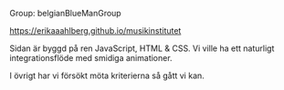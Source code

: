Group: belgianBlueManGroup

https://erikaaahlberg.github.io/musikinstitutet

Sidan är byggd på ren JavaScript, HTML & CSS. Vi ville ha ett naturligt integrationsflöde med smidiga animationer.

I övrigt har vi försökt möta kriterierna så gått vi kan.
